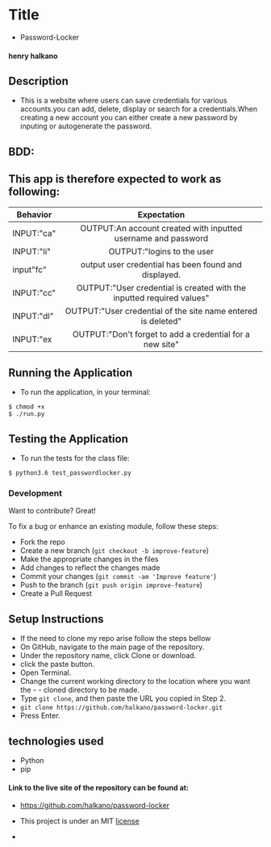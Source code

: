 
# Title

- Password-Locker

#### henry halkano

## Description
- This is a website where users can save credentials for various accounts.you can add, delete, display or search for a credentials.When creating a new account you can either create a new password by inputing or autogenerate the password.


## BDD:
##  This app is therefore expected to work as following:
| Behavior | Expectation|
|----------|:-------------:|
|INPUT:"ca"|OUTPUT:An account created with inputted username and password |
|INPUT:"li"| OUTPUT:"logins to the user|
input"fc"|output user credential has been found and displayed.|
|INPUT:"cc" |OUTPUT:"User credential is created with the inputted required values" |
| INPUT:"dl" |OUTPUT:"User credential of the site name entered is deleted" |
| INPUT:"ex| OUTPUT:"Don't forget to add a credential for a new site" |

## Running the Application
   * To run the application, in your terminal:

    $ chmod +x
    $ ./run.py

## Testing the Application
   * To run the tests for the class file:

    $ python3.6 test_passwordlocker.py

### Development
Want to contribute? Great!

To fix a bug or enhance an existing module, follow these steps:

- Fork the repo
- Create a new branch (`git checkout -b improve-feature`)
- Make the appropriate changes in the files
- Add changes to reflect the changes made
- Commit your changes (`git commit -am 'Improve feature'`)
- Push to the branch (`git push origin improve-feature`)
- Create a Pull Request



## Setup Instructions
- If the need to clone my repo arise follow the steps bellow
- On GitHub, navigate to the main page of the repository.
- Under the repository name, click Clone or download.
- click the paste button.
- Open Terminal.
- Change the current working directory to the location where you want the - - cloned directory to be made.
- Type `git clone`, and then paste the URL you copied in Step 2.
- `git clone https://github.com/halkano/password-locker.git`
- Press Enter.



## technologies used
- Python
- pip



#### Link to the live site of the repository can be found at:
 - https://github.com/halkano/password-locker


- This project is under an MIT [license](LICENSE)


-
